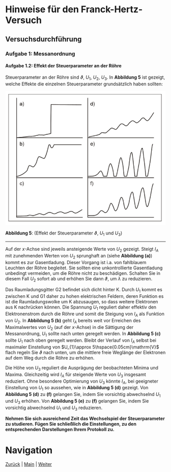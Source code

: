 # Hinweise für den Franck-Hertz-Versuch

## Versuchsdurchführung

### Aufgabe 1: Messanordnung

#### Aufgabe 1.2: Effekt der Steuerparameter an der Röhre

Steuerparameter an der Röhre sind $\vartheta$, $U_{1}$, $U_{2}$, $U_{3}$. In **Abbildung 5** ist gezeigt, welche Effekte die einzelnen Steuerparameter grundsätzlich haben sollten:

<img src="../figures/OptimierungFranckHertz.png" width="800" style="zoom:80%;"/>

**Abbildung 5**: (Effekt der Steuerparameter $\vartheta$, $U_{1}$ und $U_{3}$)

---

Auf der $x$-Achse sind jeweils ansteigende Werte von $U_{2}$ gezeigt. Steigt $I_{A}$ mit zunehmenden Werten von $U_{2}$ sprunghaft an (siehe **Abbildung (a)**) kommt es zur Gasentladung. Dieser Vorgang ist i.a. von fahlblauem Leuchten der Röhre begleitet. Sie sollten eine unkontrollierte Gasentladung unbedingt vermeiden, um die Röhre nicht zu beschädigen. Schalten Sie in diesem Fall $U_{2}$ sofort ab und erhöhen Sie dann $\vartheta$, um $\lambda$ zu reduzieren. 

Das Raumladungsgitter G2 befindet sich dicht hinter K. Durch $U_{1}$ kommt es zwischen K und G1 daher zu hohen elektrischen Feldern, deren Funktion es ist die Raumladungswolke um K abzusaugen, so dass weitere Elektronen aus K nachrücken können. Die Spannung $U_{1}$ reguliert daher effektiv den Elektronenstrom durch die Röhre und somit die Steigung von $I_{A}$ als Funktion von $U_{2}$.  In **Abbildung 5 (b)** geht $I_{A}$ bereits weit vor Erreichen des Maximalwertes von $U_{2}$ (auf der $x$-Achse) in die Sättigung der Messanordnung, $U_{1}$ sollte nach unten geregelt werden. In **Abbildung 5 (c)** sollte $U_{1}$ nach oben geregelt werden. Bleibt der Verlauf von $I_{A}$ selbst bei maximaler Einstellung von $U_{1}\approx 5\hspace{0.05cm}\mathrm{V}$ flach regeln Sie $\vartheta$ nach unten, um die mittlere freie Weglänge der Elektronen auf dem Weg durch die Röhre zu erhöhen. 

Die Höhe von $U_{3}$ reguliert die Ausprägung der beobachteten Minima und Maxima. Gleichzeitig wird $I_{A}$ für steigende Werte von $U_{3}$ insgesamt reduziert. Ohne besondere Optimierung von $U_{3}$ könnte $I_{A}$, bei geeigneter Einstellung von $U_{1}$ so aussehen, wie in **Abbildung 5 (d)** gezeigt. Von **Abbildung 5 (d)** zu **(f)** gelangen Sie, indem Sie vorsichtig abwechselnd $U_{1}$ und $U_{3}$ erhöhen. Von **Abbildung 5 (e)** zu **(f)** gelangen Sie, indem Sie vorsichtig abwechselnd $U_{1}$ und $U_{3}$ reduzieren.  

**Nehmen Sie sich ausreichend Zeit das Wechselspiel der Steuerparameter zu studieren. Fügen Sie schließlich die Einstellungen, zu den entsprechenden Darstellungen Ihrem Protokoll zu.**

# Navigation

[Zurück](https://gitlab.kit.edu/kit/etp-lehre/p2-praktikum/students/-/tree/main/Franck_Hertz_Versuch/doc/Hinweise-Versuchsdurchfuehrung.md) | [Main](https://gitlab.kit.edu/kit/etp-lehre/p2-praktikum/students/-/tree/main/Franck_Hertz_Versuch) | [Weiter](https://gitlab.kit.edu/kit/etp-lehre/p2-praktikum/students/-/tree/main/Franck_Hertz_Versuch/doc/Hinweise-Versuchsdurchfuehrung-b.md)
